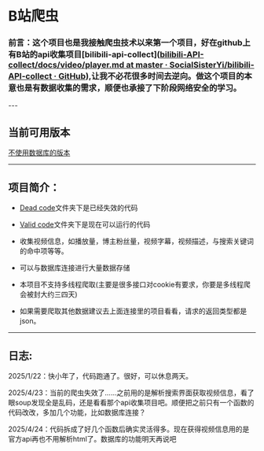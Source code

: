 # B站爬虫

### 前言：这个项目也是我接触爬虫技术以来第一个项目，好在github上有B站的api收集项目[bilibili-api-collect]([bilibili-API-collect/docs/video/player.md at master · SocialSisterYi/bilibili-API-collect · GitHub](https://github.com/SocialSisterYi/bilibili-API-collect/blob/master/docs/video/player.md)),让我不必花很多时间去逆向。做这个项目的本意也是有数据收集的需求，顺便也承接了下阶段网络安全的学习。

--- 

## 当前可用版本

[不使用数据库的版本](Valid-code\NoDatabase\README.md)

---

## 项目简介：

- [Dead code](Dead-code)文件夹下是已经失效的代码

- [Valid code](Valid-code)文件夹下是现在可以运行的代码

- 收集视频信息，如播放量，博主粉丝量，视频字幕，视频描述，与搜索关键词的命中项等等。

- 可以与数据库连接进行大量数据存储

- 本项目不支持多线程爬取(主要是很多接口对cookie有要求，你要是多线程爬会被封大约三四天)

- 如果需要爬取其他数据建议去上面连接里的项目看看，请求的返回类型都是json。

---

## 日志:

2025/1/22：快小年了，代码跑通了。很好，可以休息两天。

2025/4/23：当前的爬虫失效了......之前用的是解析搜索界面获取视频信息，看了眼soup发现全是乱码，还是看看那个api收集项目吧。顺便把之前只有一个函数的代码改改，多加几个功能，比如数据库连接？

2025/4/24：代码拆成了好几个函数后确实灵活得多。现在获得视频信息用的是官方api再也不用解析html了。数据库的功能明天再说吧
